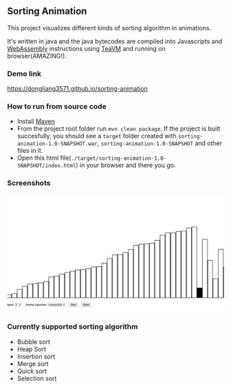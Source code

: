 ## Sorting Animation

This project visualizes different kinds of sorting algorithm in animations.

It's written in java and the java bytecodes are compiled into Javascripts and [WebAssembly](https://webassembly.org) instructions using [TeaVM](https://teavm.org) and running on browser(AMAZING!).

### Demo link

https://dongliang3571.github.io/sorting-animation

### How to run from source code

- Install [Maven](https://maven.apache.org/download.cgi)
- From the project root folder run `mvn clean package`. If the project is built succesfully, you should see a `target` folder created with `sorting-animation-1.0-SNAPSHOT.war`, `sorting-animation-1.0-SNAPSHOT` and other files in it.
- Open this html file(`./target/sorting-animation-1.0-SNAPSHOT/index.html`) in your browser and there you go.

### Screenshots

![snapshot1](https://github.com/dongliang3571/sorting-animation/blob/master/images/image1.png?raw=true)

### Currently supported sorting algorithm
- Bubble sort
- Heap Sort
- Insertion sort
- Merge sort
- Quick sort
- Selection sort
